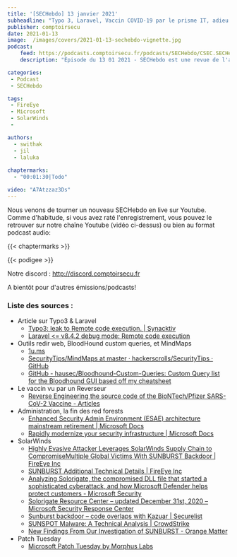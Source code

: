 ```yaml
---
title: '[SECHebdo] 13 janvier 2021'
subheadline: "Typo 3, Laravel, Vaccin COVID-19 par le prisme IT, adieu Red Forest, SolarWinds, Cadeaux CTF, etc."
publisher: comptoirsecu
date: 2021-01-13
image:  /images/covers/2021-01-13-sechebdo-vignette.jpg
podcast:
    feed: https://podcasts.comptoirsecu.fr/podcasts/SECHebdo/CSEC.SECHebdo.2021-01-13.m4a
    description: "Épisode du 13 01 2021 - SECHebdo est une revue de l'actualité cybersécurité réalisée en live sur Youtube, généralement le mercredi soir."

categories:
 - Podcast
 - SECHebdo

tags:
 - FireEye
 - Microsoft
 - SolarWinds
 - 

authors:
  - swithak
  - jil
  - laluka
  
chaptermarks:
  - "00:01:30|Todo"

video: "A7Atzzaz3Ds"
---
```


Nous venons de tourner un nouveau SECHebdo en live sur Youtube. Comme d'habitude, si vous avez raté l'enregistrement, vous pouvez le retrouver sur notre chaîne Youtube (vidéo ci-dessus) ou bien au format podcast audio:

{{< chaptermarks >}}

{{< podigee >}}

Notre discord : <http://discord.comptoirsecu.fr>

A bientôt pour d'autres émissions/podcasts!

### Liste des sources :

*  Article sur Typo3 & Laravel
	* [Typo3: leak to Remote code execution. | Synacktiv](https://www.synacktiv.com/publications/typo3-leak-to-remote-code-execution.html)
	* [Laravel <= v8.4.2 debug mode: Remote code execution](https://www.ambionics.io/blog/laravel-debug-rce)
*  Outils redir web, BloodHound custom queries, et MindMaps
	* [1u.ms](http://1u.ms/)
	* [SecurityTips/MindMaps at master · hackerscrolls/SecurityTips · GitHub](https://github.com/hackerscrolls/SecurityTips/tree/master/MindMaps)
	* [GitHub - hausec/Bloodhound-Custom-Queries: Custom Query list for the Bloodhound GUI based off my cheatsheet](https://github.com/hausec/Bloodhound-Custom-Queries)
*  Le vaccin vu par un Reverseur
	* [Reverse Engineering the source code of the BioNTech/Pfizer SARS-CoV-2 Vaccine - Articles](https://berthub.eu/articles/posts/reverse-engineering-source-code-of-the-biontech-pfizer-vaccine/)
*  Administration, la fin des red forests
	* [Enhanced Security Admin Environment (ESAE) architecture mainstream retirement | Microsoft Docs](https://docs.microsoft.com/en-us/security/compass/esae-retirement)
	* [Rapidly modernize your security infrastructure | Microsoft Docs](https://docs.microsoft.com/en-us/security/compass/security-rapid-modernization-plan)
*  SolarWinds
	* [Highly Evasive Attacker Leverages SolarWinds Supply Chain to CompromiseMultiple Global Victims With SUNBURST Backdoor | FireEye Inc](https://www.fireeye.com/blog/threat-research/2020/12/evasive-attacker-leverages-solarwinds-supply-chain-compromises-with-sunburst-backdoor.html)
	* [SUNBURST Additional Technical Details | FireEye Inc](https://www.fireeye.com/blog/threat-research/2020/12/sunburst-additional-technical-details.html)
	* [Analyzing Solorigate, the compromised DLL file that started a sophisticated cyberattack, and how Microsoft Defender helps protect customers - Microsoft Security](https://www.microsoft.com/security/blog/2020/12/18/analyzing-solorigate-the-compromised-dll-file-that-started-a-sophisticated-cyberattack-and-how-microsoft-defender-helps-protect/)
	* [Solorigate Resource Center – updated December 31st, 2020 – Microsoft Security Response Center](https://msrc-blog.microsoft.com/2020/12/21/december-21st-2020-solorigate-resource-center/)
	* [Sunburst backdoor – code overlaps with Kazuar | Securelist](https://securelist.com/sunburst-backdoor-kazuar/99981/)
	* [SUNSPOT Malware: A Technical Analysis | CrowdStrike](https://www.crowdstrike.com/blog/sunspot-malware-technical-analysis/)
	* [New Findings From Our Investigation of SUNBURST - Orange Matter](https://orangematter.solarwinds.com/2021/01/11/new-findings-from-our-investigation-of-sunburst/)
*  Patch Tuesday
	* [Microsoft Patch Tuesday by Morphus Labs](https://patchtuesdaydashboard.com/)
